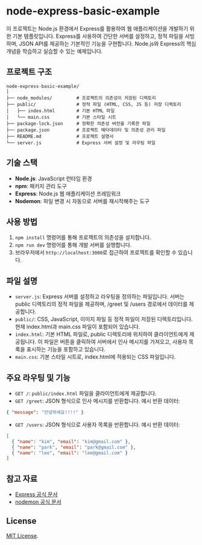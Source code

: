 # node-express-basic-example

이 프로젝트는 Node.js 환경에서 Express를 활용하여 웹 애플리케이션을 개발하기 위한 기본 템플릿입니다. Express를 사용하여 간단한 서버를 설정하고, 정적 파일을 서빙하며, JSON API를 제공하는 기본적인 기능을 구현합니다. Node.js와 Express의 핵심 개념을 학습하고 실습할 수 있는 예제입니다.

## 프로젝트 구조

```plaintext
node-express-basic-example/
│
├── node_modules/         # 프로젝트의 의존성이 저장된 디렉토리
├── public/               # 정적 파일 (HTML, CSS, JS 등) 저장 디렉토리
│   ├── index.html        # 기본 HTML 파일
│   └── main.css          # 기본 스타일 시트
├── package-lock.json     # 정확한 의존성 버전을 기록한 파일
├── package.json          # 프로젝트 메타데이터 및 의존성 관리 파일
├── README.md             # 프로젝트 설명서
└── server.js             # Express 서버 설정 및 라우팅 파일
```

## 기술 스택

- **Node.js**: JavaScript 런타임 환경
- **npm**: 패키지 관리 도구
- **Express**: Node.js 웹 애플리케이션 프레임워크
- **Nodemon**: 파일 변경 시 자동으로 서버를 재시작해주는 도구

## 사용 방법

1. `npm install` 명령어를 통해 프로젝트의 의존성을 설치합니다.
2. `npm run dev` 명령어를 통해 개발 서버를 실행합니다.
3. 브라우저에서 `http://localhost:3000`로 접근하여 프로젝트를 확인할 수 있습니다.

## 파일 설명

- `server.js`: Express 서버를 설정하고 라우팅을 정의하는 파일입니다. 서버는 public 디렉토리의 정적 파일을 제공하며, /greet 및 /users 경로에서 데이터를 제공합니다.
- `public/`: CSS, JavaScript, 이미지 파일 등 정적 파일이 저장된 디렉토리입니다. 현재 index.html과 main.css 파일이 포함되어 있습니다.
- `index.html`: 기본 HTML 파일로, public 디렉토리에 위치하여 클라이언트에게 제공됩니다. 이 파일은 버튼을 클릭하여 서버에서 인사 메시지를 가져오고, 사용자 목록을 표시하는 기능을 포함하고 있습니다.
- `main.css`: 기본 스타일 시트로, index.html에 적용되는 CSS 파일입니다.

## 주요 라우팅 및 기능

- `GET /`: `public/index.html` 파일을 클라이언트에게 제공합니다.
- `GET /greet`: JSON 형식으로 인사 메시지를 반환합니다. 예시 반환 데이터:

```json
{ "message": "안녕하세요!!!!" }
```

- `GET /users`: JSON 형식으로 사용자 목록을 반환합니다. 예시 반환 데이터:

```json
[
  { "name": "kim", "email": "kim@gmail.com" },
  { "name": "park", "email": "park@gmail.com" },
  { "name": "lee", "email": "lee@gmail.com" }
]
```

## 참고 자료

- [Express 공식 문서](https://expressjs.com/)
- [nodemon 공식 문서](https://www.npmjs.com/package/nodemon)

## License

[MIT License](LICENSE).
